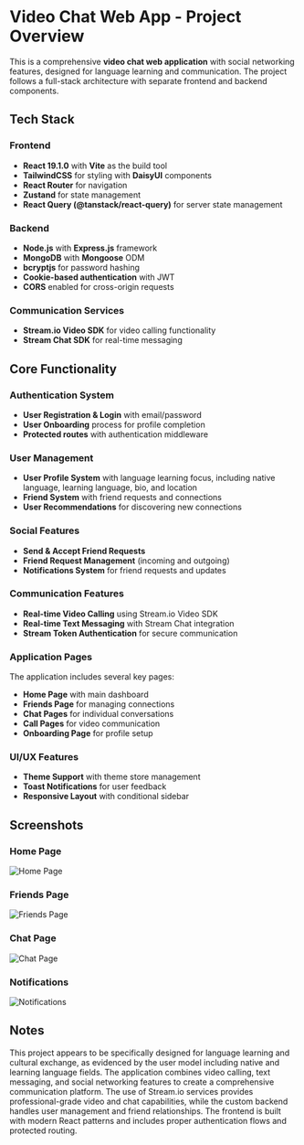 # Video Chat Web App - Project Overview

This is a comprehensive **video chat web application** with social networking features, designed for language learning and communication. The project follows a full-stack architecture with separate frontend and backend components.

## Tech Stack

### Frontend
- **React 19.1.0** with **Vite** as the build tool
- **TailwindCSS** for styling with **DaisyUI** components 
- **React Router** for navigation
- **Zustand** for state management  
- **React Query (@tanstack/react-query)** for server state management

### Backend
- **Node.js** with **Express.js** framework 
- **MongoDB** with **Mongoose** ODM 
- **bcryptjs** for password hashing 
- **Cookie-based authentication** with JWT 
- **CORS** enabled for cross-origin requests 

### Communication Services
- **Stream.io Video SDK** for video calling functionality 
- **Stream Chat SDK** for real-time messaging 

## Core Functionality

### Authentication System
- **User Registration & Login** with email/password
- **User Onboarding** process for profile completion 
- **Protected routes** with authentication middleware

### User Management
- **User Profile System** with language learning focus, including native language, learning language, bio, and location
- **Friend System** with friend requests and connections
- **User Recommendations** for discovering new connections 

### Social Features
- **Send & Accept Friend Requests** 
- **Friend Request Management** (incoming and outgoing)
- **Notifications System** for friend requests and updates 

### Communication Features
- **Real-time Video Calling** using Stream.io Video SDK
- **Real-time Text Messaging** with Stream Chat integration 
- **Stream Token Authentication** for secure communication 

### Application Pages
The application includes several key pages:
- **Home Page** with main dashboard
- **Friends Page** for managing connections
- **Chat Pages** for individual conversations
- **Call Pages** for video communication
- **Onboarding Page** for profile setup 

### UI/UX Features
- **Theme Support** with theme store management 
- **Toast Notifications** for user feedback 
- **Responsive Layout** with conditional sidebar

## Screenshots

### Home Page
![Home Page](./frontend/my-project/assets/Home.png)

### Friends Page
![Friends Page](./frontend/my-project/assets/Friend.png)

### Chat Page
![Chat Page](./frontend/my-project/assets/chat.png)

### Notifications
![Notifications](./frontend/my-project/assets/notification.png)

## Notes

This project appears to be specifically designed for language learning and cultural exchange, as evidenced by the user model including native and learning language fields. The application combines video calling, text messaging, and social networking features to create a comprehensive communication platform. The use of Stream.io services provides professional-grade video and chat capabilities, while the custom backend handles user management and friend relationships. The frontend is built with modern React patterns and includes proper authentication flows and protected routing.

